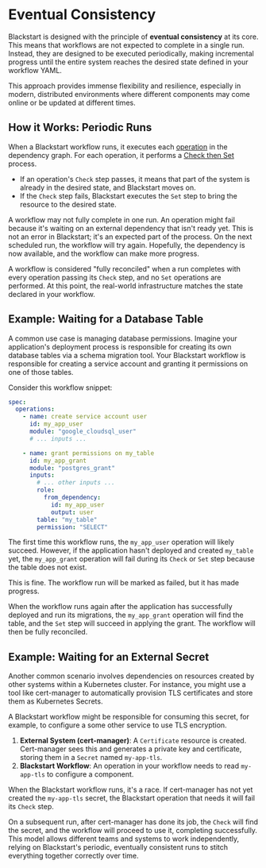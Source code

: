 # Eventual Consistency

Blackstart is designed with the principle of **eventual consistency** at its core. This means that
workflows are not expected to complete in a single run. Instead, they are designed to be executed
periodically, making incremental progress until the entire system reaches the desired state defined
in your workflow YAML.

This approach provides immense flexibility and resilience, especially in modern, distributed
environments where different components may come online or be updated at different times.

## How it Works: Periodic Runs

When a Blackstart workflow runs, it executes each [operation](./workflows.md#operations) in the
dependency graph. For each operation, it performs a [Check then Set](./workflows.md#check-then-set)
process.

- If an operation's `Check` step passes, it means that part of the system is already in the desired
  state, and Blackstart moves on.
- If the `Check` step fails, Blackstart executes the `Set` step to bring the resource to the desired
  state.

A workflow may not fully complete in one run. An operation might fail because it's waiting on an
external dependency that isn't ready yet. This is not an error in Blackstart; it's an expected part
of the process. On the next scheduled run, the workflow will try again. Hopefully, the dependency is
now available, and the workflow can make more progress.

A workflow is considered "fully reconciled" when a run completes with every operation passing its
`Check` step, and no `Set` operations are performed. At this point, the real-world infrastructure
matches the state declared in your workflow.

## Example: Waiting for a Database Table

A common use case is managing database permissions. Imagine your application's deployment process is
responsible for creating its own database tables via a schema migration tool. Your Blackstart
workflow is responsible for creating a service account and granting it permissions on one of those
tables.

Consider this workflow snippet:

```yaml
spec:
  operations:
    - name: create service account user
      id: my_app_user
      module: "google_cloudsql_user"
      # ... inputs ...

    - name: grant permissions on my_table
      id: my_app_grant
      module: "postgres_grant"
      inputs:
        # ... other inputs ...
        role:
          from_dependency:
            id: my_app_user
            output: user
        table: "my_table"
        permission: "SELECT"
```

The first time this workflow runs, the `my_app_user` operation will likely succeed. However, if the
application hasn't deployed and created `my_table` yet, the `my_app_grant` operation will fail
during its `Check` or `Set` step because the table does not exist.

This is fine. The workflow run will be marked as failed, but it has made progress.

When the workflow runs again after the application has successfully deployed and run its migrations,
the `my_app_grant` operation will find the table, and the `Set` step will succeed in applying the
grant. The workflow will then be fully reconciled.

## Example: Waiting for an External Secret

Another common scenario involves dependencies on resources created by other systems within a
Kubernetes cluster. For instance, you might use a tool like cert-manager to automatically provision
TLS certificates and store them as Kubernetes Secrets.

A Blackstart workflow might be responsible for consuming this secret, for example, to configure a
some other service to use TLS encryption.

1.  **External System (cert-manager)**: A `Certificate` resource is created. Cert-manager sees this
    and generates a private key and certificate, storing them in a `Secret` named `my-app-tls`.
2.  **Blackstart Workflow**: An operation in your workflow needs to read `my-app-tls` to configure a
    component.

When the Blackstart workflow runs, it's a race. If cert-manager has not yet created the `my-app-tls`
secret, the Blackstart operation that needs it will fail its `Check` step.

On a subsequent run, after cert-manager has done its job, the `Check` will find the secret, and the
workflow will proceed to use it, completing successfully. This model allows different teams and
systems to work independently, relying on Blackstart's periodic, eventually consistent runs to
stitch everything together correctly over time.
